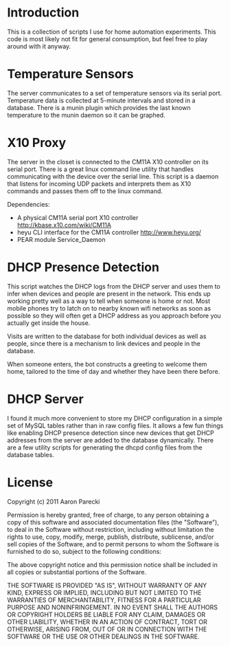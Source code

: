 Introduction
============
This is a collection of scripts I use for home automation experiments. This code is most
likely not fit for general consumption, but feel free to play around with it anyway.


Temperature Sensors
===================
The server communicates to a set of temperature sensors via its serial port. Temperature
data is collected at 5-minute intervals and stored in a database. There is a munin plugin
which provides the last known temperature to the munin daemon so it can be graphed.


X10 Proxy
=========
The server in the closet is connected to the CM11A X10 controller on its serial port.
There is a great linux command line utility that handles communicating with the device over
the serial line. This script is a daemon that listens for incoming UDP packets and 
interprets them as X10 commands and passes them off to the linux command.

Dependencies:

 * A physical CM11A serial port X10 controller http://kbase.x10.com/wiki/CM11A
 * heyu CLI interface for the CM11A controller http://www.heyu.org/
 * PEAR module Service_Daemon


DHCP Presence Detection
=======================
This script watches the DHCP logs from the DHCP server and uses them to infer when devices and 
people are present in the network. This ends up working pretty well as a way to tell when someone
is home or not. Most mobile phones try to latch on to nearby known wifi networks as soon as possible
so they will often get a DHCP address as you approach before you actually get inside the house.

Visits are written to the database for both individual devices as well as people, since there is 
a mechanism to link devices and people in the database.

When someone enters, the bot constructs a greeting to welcome them home, tailored to the time of 
day and whether they have been there before. 


DHCP Server
===========
I found it much more convenient to store my DHCP configuration in a simple set of MySQL tables
rather than in raw config files. It allows a few fun things like enabling DHCP presence detection
since new devices that get DHCP addresses from the server are added to the database dynamically.
There are a few utility scripts for generating the dhcpd config files from the database tables.


License
=======
Copyright (c) 2011 Aaron Parecki

Permission is hereby granted, free of charge, to any person obtaining
a copy of this software and associated documentation files (the
"Software"), to deal in the Software without restriction, including
without limitation the rights to use, copy, modify, merge, publish,
distribute, sublicense, and/or sell copies of the Software, and to
permit persons to whom the Software is furnished to do so, subject to
the following conditions:

The above copyright notice and this permission notice shall be
included in all copies or substantial portions of the Software.

THE SOFTWARE IS PROVIDED "AS IS", WITHOUT WARRANTY OF ANY KIND,
EXPRESS OR IMPLIED, INCLUDING BUT NOT LIMITED TO THE WARRANTIES OF
MERCHANTABILITY, FITNESS FOR A PARTICULAR PURPOSE AND
NONINFRINGEMENT. IN NO EVENT SHALL THE AUTHORS OR COPYRIGHT HOLDERS BE
LIABLE FOR ANY CLAIM, DAMAGES OR OTHER LIABILITY, WHETHER IN AN ACTION
OF CONTRACT, TORT OR OTHERWISE, ARISING FROM, OUT OF OR IN CONNECTION
WITH THE SOFTWARE OR THE USE OR OTHER DEALINGS IN THE SOFTWARE.